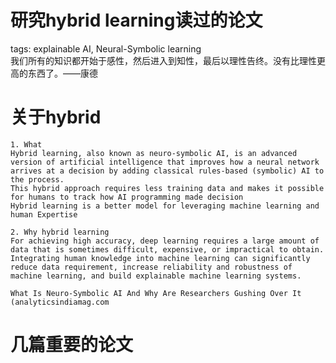 研究hybrid learning读过的论文
==========================
tags: explainable AI, Neural-Symbolic learning  
我们所有的知识都开始于感性，然后进入到知性，最后以理性告终。没有比理性更高的东西了。——康德


# 关于hybrid   
    1. What
	Hybrid learning, also known as neuro-symbolic AI, is an advanced version of artificial intelligence that improves how a neural network arrives at a decision by adding classical rules-based (symbolic) AI to the process. 
	This hybrid approach requires less training data and makes it possible for humans to track how AI programming made decision
	Hybrid learning is a better model for leveraging machine learning and human Expertise
	
	2. Why hybrid learning
	For achieving high accuracy, deep learning requires a large amount of data that is sometimes difficult, expensive, or impractical to obtain. Integrating human knowledge into machine learning can significantly reduce data requirement, increase reliability and robustness of machine learning, and build explainable machine learning systems.
	
	What Is Neuro-Symbolic AI And Why Are Researchers Gushing Over It (analyticsindiamag.com


# 几篇重要的论文


